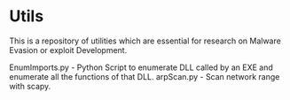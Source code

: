 # Utils
This is a repository of utilities which are essential for research on Malware Evasion or exploit Development.

EnumImports.py - Python Script to enumerate DLL called by an EXE and enumerate all the functions of that DLL.
arpScan.py - Scan network range with scapy. 
